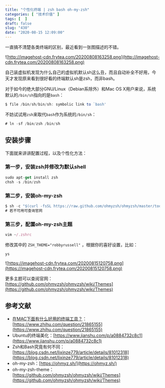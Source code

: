 ```yaml
---
title: "个性化终端 | zsh bash oh-my-zsh"
categories: [ "技术价值" ]
tags: [  ]
draft: false
slug: "430"
date: "2020-08-15 12:09:00"
---
```


一直搞不清楚各类终端的区别，最近看到一张图描述的不错。

![http://imagehost-cdn.frytea.com/20200808163258.png](http://imagehost-cdn.frytea.com/20200808163258.png)

自己装虚拟机发现为什么自己的虚拟机默认sh这么丑，而且自动补全不好用，今天才发现原来看到很好看的终端默认sh是zsh，而非bash。

对于如今的绝大部分GNU/Linux（Debian系除外）和Mac OS X用户来说，系统默认的`/bin/sh`指向的是`bash`：

```jsx
$ file /bin/sh/bin/sh: symbolic link to `bash'
```

不妨试试用`zsh`来取代`bash`作为系统的`/bin/sh`：

```jsx
# ln -sf /bin/zsh /bin/sh
```

## 安装步骤

下面就来讲讲配置过程，以及个性化方法：

### 第一步，安装zsh并修改为默认shell

```jsx
sudo apt-get install zsh
chsh -s /bin/zsh
```

### 第二步，安装oh-my-zsh

```jsx
$ sh -c "$(curl -fsSL https://raw.github.com/ohmyzsh/ohmyzsh/master/tools/install.sh)"
# 若不可用可查询官网
```

### 第三步，配置oh-my-zsh主题

```jsx
vim ~/.zshrc
```

修改其中的 `ZSH_THEME="robbyrussell"` ，根据你的喜好设置，比如：

`ys`

![https://imagehost-cdn.frytea.com/20200815120758.png](https://imagehost-cdn.frytea.com/20200815120758.png)

更多主题可以查阅官网：[https://github.com/ohmyzsh/ohmyzsh/wiki/Themes](https://github.com/ohmyzsh/ohmyzsh/wiki/Themes)

## 参考文献

- [在MAC下面有什么好用的终端工具？](https://www.zhihu.com/question/21865155)：[https://www.zhihu.com/question/21865155](https://www.zhihu.com/question/21865155)
- Ubuntu的终端美化：[https://www.jianshu.com/p/a0884732c8c1](https://www.jianshu.com/p/a0884732c8c1)
- Zsh和Bash究竟有何不同：[https://blog.csdn.net/lixinze779/article/details/81012318](https://blog.csdn.net/lixinze779/article/details/81012318)
- oh-my-zsh：[https://ohmyz.sh/](https://ohmyz.sh/)
- oh-my-zsh-theme：[https://github.com/ohmyzsh/ohmyzsh/wiki/Themes](https://github.com/ohmyzsh/ohmyzsh/wiki/Themes)